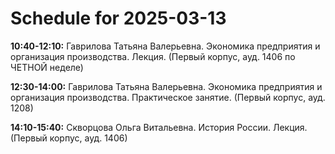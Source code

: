 # Schedule for 2025-03-13

**10:40-12:10:** Гаврилова Татьяна Валерьевна. Экономика предприятия и организация производства. Лекция. (Первый корпус, ауд. 1406 по ЧЕТНОЙ неделе)

**12:30-14:00:** Гаврилова Татьяна Валерьевна. Экономика предприятия и организация производства. Практическое занятие. (Первый корпус, ауд. 1208)

**14:10-15:40:** Скворцова Ольга Витальевна. История России. Лекция. (Первый корпус, ауд. 1406)

